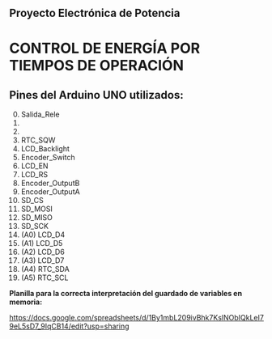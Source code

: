 ## Proyecto Electrónica de Potencia

# CONTROL DE ENERGÍA POR TIEMPOS DE OPERACIÓN

## Pines del Arduino UNO utilizados:
                
0. Salida_Rele
1. 
2. 
3. RTC_SQW
4. LCD_Backlight
5. Encoder_Switch
6. LCD_EN
7. LCD_RS
8. Encoder_OutputB
9. Encoder_OutputA
10. SD_CS
11. SD_MOSI
12. SD_MISO
13. SD_SCK
14. (A0)	LCD_D4
15. (A1)	LCD_D5
16. (A2)	LCD_D6
17. (A3)	LCD_D7
18. (A4)	RTC_SDA
19. (A5)	RTC_SCL
	

**Planilla para la correcta interpretación del guardado de variables en memoria:** 

https://docs.google.com/spreadsheets/d/1By1mbL209ivBhk7KslNObIQkLeI79eL5sD7_9IqCB14/edit?usp=sharing

